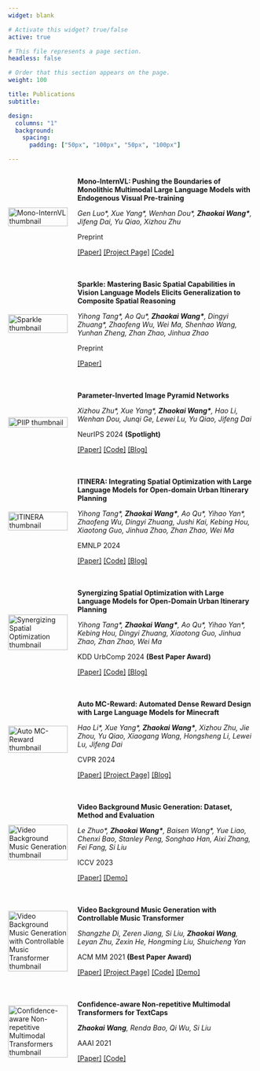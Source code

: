 ```yaml
---
widget: blank

# Activate this widget? true/false
active: true

# This file represents a page section.
headless: false

# Order that this section appears on the page.
weight: 100

title: Publications
subtitle:

design:
  columns: "1"
  background:
    spacing:
      padding: ["50px", "100px", "50px", "100px"]

---
```


<div class="publication-list">
  <div class="publication-item" style="display: flex; align-items: center; margin-bottom: 20px;">
    <div class="publication-image" style="flex: 1; max-width: 500px;">
      <img src="pub_imgs/mono-internvl.png" alt="Mono-InternVL thumbnail" style="width: 100%; height: auto;" />
    </div>
    <div class="publication-text" style="flex: 3; margin-left: 20px;">
      <p><strong>Mono-InternVL: Pushing the Boundaries of Monolithic Multimodal Large Language Models with Endogenous Visual Pre-training</strong></p>
      <p><em>Gen Luo*, Xue Yang*, Wenhan Dou*, <strong>Zhaokai Wang*</strong>, Jifeng Dai, Yu Qiao, Xizhou Zhu</em></p>
      <p>Preprint</p>
      <p><a href="https://arxiv.org/abs/2410.08202">[Paper]</a> <a href="https://internvl.github.io/blog/2024-10-10-Mono-InternVL/">[Project Page]</a> <a href="https://huggingface.co/OpenGVLab/Mono-InternVL-2B">[Code]</a></p>
    </div>
  </div>

  <div class="publication-item" style="display: flex; align-items: center; margin-bottom: 20px;">
    <div class="publication-image" style="flex: 1; max-width: 500px;">
      <img src="pub_imgs/sparkle.jpg" alt="Sparkle thumbnail" style="width: 100%; height: auto;" />
    </div>
    <div class="publication-text" style="flex: 3; margin-left: 20px;">
      <p><strong>Sparkle: Mastering Basic Spatial Capabilities in Vision Language Models Elicits Generalization to Composite Spatial Reasoning</strong></p>
      <p><em>Yihong Tang*, Ao Qu*, <strong>Zhaokai Wang*</strong>, Dingyi Zhuang*, Zhaofeng Wu, Wei Ma, Shenhao Wang, Yunhan Zheng, Zhan Zhao, Jinhua Zhao</em></p>
      <p>Preprint</p>
      <p><a href="https://arxiv.org/abs/2410.16162">[Paper]</a></p>
    </div>
  </div>
  <div class="publication-item" style="display: flex; align-items: center; margin-bottom: 20px;">
    <div class="publication-image" style="flex: 1; max-width: 500px;">
      <img src="pub_imgs/piip.png" alt="PIIP thumbnail" style="width: 100%; height: auto;" />
    </div>
    <div class="publication-text" style="flex: 3; margin-left: 20px;">
      <p><strong>Parameter-Inverted Image Pyramid Networks</strong></p>
      <p><em>Xizhou Zhu*, Xue Yang*, <strong>Zhaokai Wang*</strong>, Hao Li, Wenhan Dou, Junqi Ge, Lewei Lu, Yu Qiao, Jifeng Dai</em></p>
      <p>NeurIPS 2024 <strong>(Spotlight)</strong></p>
      <p><a href="https://arxiv.org/abs/2406.04330">[Paper]</a> <a href="https://github.com/OpenGVLab/PIIP">[Code]</a> <a href="https://zhuanlan.zhihu.com/p/705734540">[Blog]</a></p>
    </div>
  </div>


  <div class="publication-item" style="display: flex; align-items: center; margin-bottom: 20px;">
    <div class="publication-image" style="flex: 1; max-width: 500px;">
      <img src="pub_imgs/itinera1.jpg" alt="ITINERA thumbnail" style="width: 100%; height: auto;" />
    </div>
    <div class="publication-text" style="flex: 3; margin-left: 20px;">
      <p><strong>ITINERA: Integrating Spatial Optimization with Large Language Models for Open-domain Urban Itinerary Planning</strong></p>
      <p><em>Yihong Tang*, <strong>Zhaokai Wang*</strong>, Ao Qu*, Yihao Yan*, Zhaofeng Wu, Dingyi Zhuang, Jushi Kai, Kebing Hou, Xiaotong Guo, Jinhua Zhao, Zhan Zhao, Wei Ma</em></p>
      <p>EMNLP 2024</p>
      <p><a href="https://arxiv.org/abs/2402.07204">[Paper]</a> <a href="https://github.com/YihongT/ITINERA">[Code]</a> <a href="https://mp.weixin.qq.com/s/44mtENyqrHiNEEcWS61COg">[Blog]</a></p>
    </div>
  </div>

  <div class="publication-item" style="display: flex; align-items: center; margin-bottom: 20px;">
    <div class="publication-image" style="flex: 1; max-width: 500px;">
      <img src="pub_imgs/itinera2.jpg" alt="Synergizing Spatial Optimization thumbnail" style="width: 100%; height: auto;" />
    </div>
    <div class="publication-text" style="flex: 3; margin-left: 20px;">
      <p><strong>Synergizing Spatial Optimization with Large Language Models for Open-Domain Urban Itinerary Planning</strong></p>
      <p><em>Yihong Tang*, <strong>Zhaokai Wang*</strong>, Ao Qu*, Yihao Yan*, Kebing Hou, Dingyi Zhuang, Xiaotong Guo, Jinhua Zhao, Zhan Zhao, Wei Ma</em></p>
      <p>KDD UrbComp 2024 <strong>(Best Paper Award)</strong></p>
      <p><a href="https://arxiv.org/abs/2402.07204">[Paper]</a> <a href="https://github.com/YihongT/ITINERA">[Code]</a> <a href="https://mp.weixin.qq.com/s/44mtENyqrHiNEEcWS61COg">[Blog]</a></p>
    </div>
  </div>

  <div class="publication-item" style="display: flex; align-items: center; margin-bottom: 20px;">
    <div class="publication-image" style="flex: 1; max-width: 500px;">
      <img src="pub_imgs/auto_mc_reward.png" alt="Auto MC-Reward thumbnail" style="width: 100%; height: auto;" />
    </div>
    <div class="publication-text" style="flex: 3; margin-left: 20px;">
      <p><strong>Auto MC-Reward: Automated Dense Reward Design with Large Language Models for Minecraft</strong></p>
      <p><em>Hao Li*, Xue Yang*, <strong>Zhaokai Wang*</strong>, Xizhou Zhu, Jie Zhou, Yu Qiao, Xiaogang Wang, Hongsheng Li, Lewei Lu, Jifeng Dai</em></p>
      <p>CVPR 2024</p>
      <p><a href="https://arxiv.org/abs/2312.09238">[Paper]</a> <a href="https://yangxue0827.github.io/auto_mc-reward.html">[Project Page]</a> <a href="https://mp.weixin.qq.com/s/P2yCkUKnqYFJiY9bDtppLQ">[Blog]</a></p>
    </div>
  </div>

  <div class="publication-item" style="display: flex; align-items: center; margin-bottom: 20px;">
    <div class="publication-image" style="flex: 1; max-width: 500px;">
      <img src="pub_imgs/musprod.png" alt="Video Background Music Generation thumbnail" style="width: 100%; height: auto;" />
    </div>
    <div class="publication-text" style="flex: 3; margin-left: 20px;">
      <p><strong>Video Background Music Generation: Dataset, Method and Evaluation</strong></p>
      <p><em>Le Zhuo*, <strong>Zhaokai Wang*</strong>, Baisen Wang*, Yue Liao, Chenxi Bao, Stanley Peng, Songhao Han, Aixi Zhang, Fei Fang, Si Liu</em></p>
      <p>ICCV 2023</p>
      <p><a href="https://arxiv.org/abs/2211.11248">[Paper]</a> <a href="https://drive.google.com/drive/folders/1ASY44xqWGZgKkcHhpzWlOhIbUIMe_epQ?usp=sharing">[Demo]</a></p>
    </div>
  </div>

  <div class="publication-item" style="display: flex; align-items: center; margin-bottom: 20px;">
    <div class="publication-image" style="flex: 1; max-width: 500px;">
      <img src="pub_imgs/cmt.png" alt="Video Background Music Generation with Controllable Music Transformer thumbnail" style="width: 100%; height: auto;" />
    </div>
    <div class="publication-text" style="flex: 3; margin-left: 20px;">
      <p><strong>Video Background Music Generation with Controllable Music Transformer</strong></p>
      <p><em>Shangzhe Di, Zeren Jiang, Si Liu, <strong>Zhaokai Wang</strong>, Leyan Zhu, Zexin He, Hongming Liu, Shuicheng Yan</em></p>
      <p>ACM MM 2021 <strong>(Best Paper Award)</strong></p>
      <p><a href="https://arxiv.org/abs/2111.08380">[Paper]</a> <a href="https://wzk1015.github.io/cmt/">[Project Page]</a> <a href="https://github.com/wzk1015/video-bgm-generation">[Code]</a> <a href="https://colab.research.google.com/github/wzk1015/video-bgm-generation/blob/main/CMT.ipynb">[Demo]</a></p>
    </div>
  </div>

  <div class="publication-item" style="display: flex; align-items: center; margin-bottom: 20px;">
    <div class="publication-image" style="flex: 1; max-width: 500px;">
      <img src="pub_imgs/cnmt.png" alt="Confidence-aware Non-repetitive Multimodal Transformers thumbnail" style="width: 100%; height: auto;" />
    </div>
    <div class="publication-text" style="flex: 3; margin-left: 20px;">
      <p><strong>Confidence-aware Non-repetitive Multimodal Transformers for TextCaps</strong></p>
      <p><em><strong>Zhaokai Wang</strong>, Renda Bao, Qi Wu, Si Liu</em></p>
      <p>AAAI 2021</p>
      <p><a href="https://arxiv.org/abs/2012.03662">[Paper]</a> <a href="https://github.com/wzk1015/CNMT">[Code]</a></p>
    </div>
  </div>


